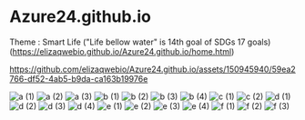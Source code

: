 # Azure24.github.io

Theme : Smart Life
("Life bellow water" is 14th goal of SDGs 17 goals)
(https://elizaqwebio.github.io/Azure24.github.io/home.html)

https://github.com/elizaqwebio/Azure24.github.io/assets/150945940/59ea2766-df52-4ab5-b9da-ca163b19976e

![a (1)](https://github.com/elizaqwebio/Azure24.github.io/assets/150945940/54ca5f94-5f27-4a85-9841-ca64ab1aec58)
![a (2)](https://github.com/elizaqwebio/Azure24.github.io/assets/150945940/1dae106b-555a-44f8-867e-3e363f475321)
![a (3)](https://github.com/elizaqwebio/Azure24.github.io/assets/150945940/37ef6130-08fa-417b-a0e5-13379c8cb7f4)
![b (1)](https://github.com/elizaqwebio/Azure24.github.io/assets/150945940/9398e8d1-2ff6-4dc0-b668-839f9f7528c1)
![b (2)](https://github.com/elizaqwebio/Azure24.github.io/assets/150945940/87ae0de4-1c1f-4ded-b56e-a22ebdd1a036)
![b (3)](https://github.com/elizaqwebio/Azure24.github.io/assets/150945940/d665bcbc-1ef1-4cea-8447-71239f5f9d43)
![b (4)](https://github.com/elizaqwebio/Azure24.github.io/assets/150945940/1ce1ec33-7b70-40dd-8c8e-53faee93b3d8)
![c (1)](https://github.com/elizaqwebio/Azure24.github.io/assets/150945940/f506d260-05e3-4b70-8a47-f3a15016756c)
![c (2)](https://github.com/elizaqwebio/Azure24.github.io/assets/150945940/b71c83d2-d9a2-4230-b3c3-f42fe439111b)
![d (1)](https://github.com/elizaqwebio/Azure24.github.io/assets/150945940/0145de82-588e-4e80-9dd4-55cbe81833fc)
![d (2)](https://github.com/elizaqwebio/Azure24.github.io/assets/150945940/8c282643-6473-42d4-9f17-03a76824c95e)
![d (3)](https://github.com/elizaqwebio/Azure24.github.io/assets/150945940/5c799d2b-b73d-4767-af6a-1c5280f1fbcb)
![d (4)](https://github.com/elizaqwebio/Azure24.github.io/assets/150945940/afd7c727-6b8c-42ec-ae82-d935790686bd)
![e (1)](https://github.com/elizaqwebio/Azure24.github.io/assets/150945940/dbf735c0-ef55-4d06-a8f3-767d8ee279d7)
![e (2)](https://github.com/elizaqwebio/Azure24.github.io/assets/150945940/73aff625-3eb5-4b4c-87d0-3a3aa59fffe0)
![e (3)](https://github.com/elizaqwebio/Azure24.github.io/assets/150945940/789c253a-a7a7-4ed5-89bd-e46d8acb4eb9)
![e (4)](https://github.com/elizaqwebio/Azure24.github.io/assets/150945940/b1139c18-0b74-496d-876d-d0ea305355cf)
![f (1)](https://github.com/elizaqwebio/Azure24.github.io/assets/150945940/f84e41cb-bfb2-4228-95cd-0843a80cf7f8)
![f (2)](https://github.com/elizaqwebio/Azure24.github.io/assets/150945940/f128251a-f391-4309-aceb-04134b5f7e8a)
![f (3)](https://github.com/elizaqwebio/Azure24.github.io/assets/150945940/5c90ac1c-20c0-4e6f-b647-52795980acc0)
